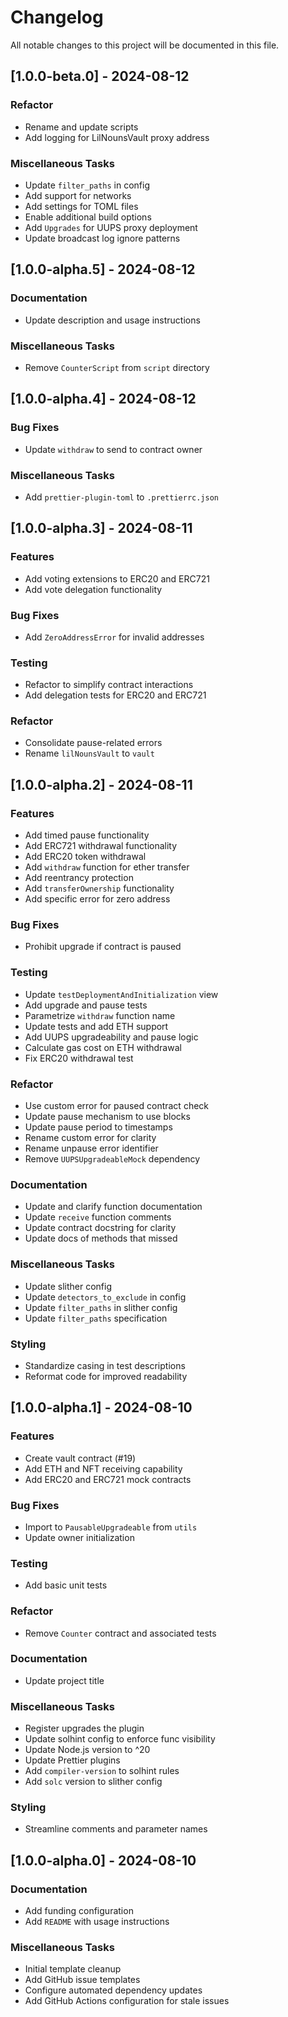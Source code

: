 # Changelog

All notable changes to this project will be documented in this file.

## [1.0.0-beta.0] - 2024-08-12

### Refactor

- Rename and update scripts
- Add logging for LilNounsVault proxy address

### Miscellaneous Tasks

- Update `filter_paths` in config
- Add support for networks
- Add settings for TOML files
- Enable additional build options
- Add `Upgrades` for UUPS proxy deployment
- Update broadcast log ignore patterns

## [1.0.0-alpha.5] - 2024-08-12

### Documentation

- Update description and usage instructions

### Miscellaneous Tasks

- Remove `CounterScript` from `script` directory

## [1.0.0-alpha.4] - 2024-08-12

### Bug Fixes

- Update `withdraw` to send to contract owner

### Miscellaneous Tasks

- Add `prettier-plugin-toml` to `.prettierrc.json`

## [1.0.0-alpha.3] - 2024-08-11

### Features

- Add voting extensions to ERC20 and ERC721
- Add vote delegation functionality

### Bug Fixes

- Add `ZeroAddressError` for invalid addresses

### Testing

- Refactor to simplify contract interactions
- Add delegation tests for ERC20 and ERC721

### Refactor

- Consolidate pause-related errors
- Rename `lilNounsVault` to `vault`

## [1.0.0-alpha.2] - 2024-08-11

### Features

- Add timed pause functionality
- Add ERC721 withdrawal functionality
- Add ERC20 token withdrawal
- Add `withdraw` function for ether transfer
- Add reentrancy protection
- Add `transferOwnership` functionality
- Add specific error for zero address

### Bug Fixes

- Prohibit upgrade if contract is paused

### Testing

- Update `testDeploymentAndInitialization` view
- Add upgrade and pause tests
- Parametrize `withdraw` function name
- Update tests and add ETH support
- Add UUPS upgradeability and pause logic
- Calculate gas cost on ETH withdrawal
- Fix ERC20 withdrawal test

### Refactor

- Use custom error for paused contract check
- Update pause mechanism to use blocks
- Update pause period to timestamps
- Rename custom error for clarity
- Rename unpause error identifier
- Remove `UUPSUpgradeableMock` dependency

### Documentation

- Update and clarify function documentation
- Update `receive` function comments
- Update contract docstring for clarity
- Update docs of methods that missed

### Miscellaneous Tasks

- Update slither config
- Update `detectors_to_exclude` in config
- Update `filter_paths` in slither config
- Update `filter_paths` specification

### Styling

- Standardize casing in test descriptions
- Reformat code for improved readability

## [1.0.0-alpha.1] - 2024-08-10

### Features

- Create vault contract (#19)
- Add ETH and NFT receiving capability
- Add ERC20 and ERC721 mock contracts

### Bug Fixes

- Import to `PausableUpgradeable` from `utils`
- Update owner initialization

### Testing

- Add basic unit tests

### Refactor

- Remove `Counter` contract and associated tests

### Documentation

- Update project title

### Miscellaneous Tasks

- Register upgrades the plugin
- Update solhint config to enforce func visibility
- Update Node.js version to ^20
- Update Prettier plugins
- Add `compiler-version` to solhint rules
- Add `solc` version to slither config

### Styling

- Streamline comments and parameter names

## [1.0.0-alpha.0] - 2024-08-10

### Documentation

- Add funding configuration
- Add `README` with usage instructions

### Miscellaneous Tasks

- Initial template cleanup
- Add GitHub issue templates
- Configure automated dependency updates
- Add GitHub Actions configuration for stale issues

<!-- generated by git-cliff -->
